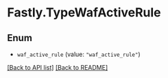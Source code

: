 # Fastly.TypeWafActiveRule

## Enum


* `waf_active_rule` (value: `"waf_active_rule"`)



[[Back to API list]](../../README.md#endpoints) [[Back to README]](../../README.md)
